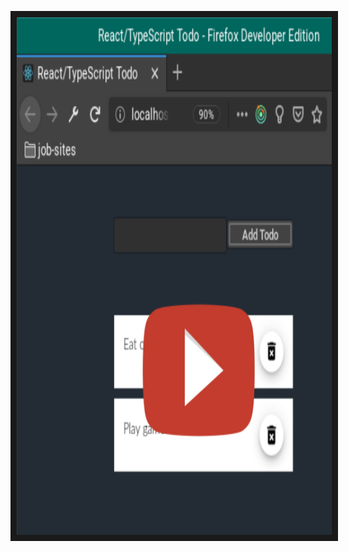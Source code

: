


<a href="https://youtu.be/OP79vUQUJUg" target="_blank"><img src="https://github.com/klequis/cra1/blob/master/screenshot3.png"
alt="upload to s3 app screenshot" width="630" height="828" border="10" /></a>

